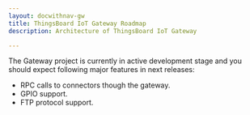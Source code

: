 ```yaml
---
layout: docwithnav-gw
title: ThingsBoard IoT Gateway Roadmap
description: Architecture of ThingsBoard IoT Gateway

---
```


The Gateway project is currently in active development stage and you should expect following major features in next releases:

 - RPC calls to connectors though the gateway.
 - GPIO support.
 - FTP protocol support.

